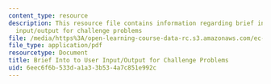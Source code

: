 ```yaml
---
content_type: resource
description: This resource file contains information regarding brief into to user
  input/output for challenge problems
file: /media/https%3A/open-learning-course-data-rc.s3.amazonaws.com/ec-s01-internet-technology-in-local-and-global-communities-spring-2005-summer-2005/6eec6f6b533da1a33b534a7c851e992c_MITEC_S01S05_user_input.pdf
file_type: application/pdf
resourcetype: Document
title: Brief Into to User Input/Output for Challenge Problems
uid: 6eec6f6b-533d-a1a3-3b53-4a7c851e992c
---
```

